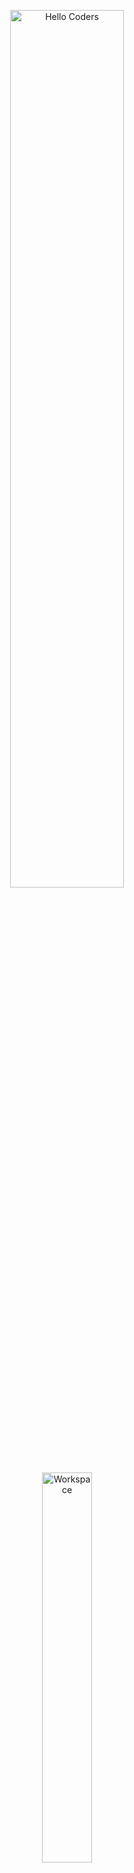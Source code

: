 <div align="center">

<img src="https://raw.githubusercontent.com/SP-XD/SP-XD/main/images/hellocoders_rounded.gif" alt="Hello Coders" width="60%"/> <br>
<img src="https://raw.githubusercontent.com/SP-XD/SP-XD/main/images/dev-working_rounded.gif" alt="Workspace" width="40%"/><br> 

# 👋 Hi there, I'm Nooreldean 
### 👨‍💻 About Me  

Hi! I'm **Noureldean**, a student and beginner programmer.  
I'm currently learning **C++** as my first programming language and exploring the world of **software development**.  




🚀 A student and beginner programmer, currently learning **C++**  
🎯 My goal is to grow my skills in **programming & software development**  
🐧 I enjoy exploring **Linux** and learning developer tools  

![Profile Views](https://komarev.com/ghpvc/?username=nooreldean&style=flat&color=blue)

---

### 📌 About Me
- 🌱 Currently learning **C++** as my first programming language.  
- 💻 Interested in **Back-End development** and system programming.  
- 🐧 Linux enthusiast who loves exploring new tools and distros.   

---

### 🛠️ Tools & Tech I Use
![C++](https://img.shields.io/badge/C%2B%2B-00599C?style=flat&logo=c%2B%2B&logoColor=white)
![Linux](https://img.shields.io/badge/Linux-FCC624?style=flat&logo=linux&logoColor=black)
![Vscode](https://img.shields.io/badge/Visual_Studio_Code-0078D4?style=flat&logo=visual%20studio%20code&logoColor=white)
![Git](https://img.shields.io/badge/GIT-E44C30?style=flat&logo=git&logoColor=white)
![GitHub](https://img.shields.io/badge/GitHub-100000?style=flat&logo=github&logoColor=white)
---

### 📊 GitHub Stats
<a href="https://github.com/noureldean">
  <img src="https://github-readme-stats.vercel.app/api?username=nooreldean&show_icons=true&theme=tokyonight" width="48%"/>
  <img src="https://github-readme-stats.vercel.app/api/top-langs/?username=nooreldean&layout=compact&theme=tokyonight" width="48%"/>
</a>

---

### 📫 Connect with Me

<div align="center">

[![Telegram](https://img.shields.io/badge/Telegram-%230077B5.svg?&style=flat&logo=telegram&logoColor=white)](https://t.me/Nooreldean216)
[![GitHub](https://img.shields.io/badge/GitHub-100000?style=flat&logo=github&logoColor=white)](https://github.com/nooreldean)
[![LinkedIn](https://img.shields.io/badge/LinkedIn-%230077B5.svg?&style=flat&logo=linkedin&logoColor=white)](https://www.linkedin.com/in/نورالدين-احمد-0a77b41a8)
[![Instagram](https://img.shields.io/badge/Instagram-E4405F?style=flat&logo=instagram&logoColor=white)](https://instagram.com/n00reldean_a7med)

</div>

